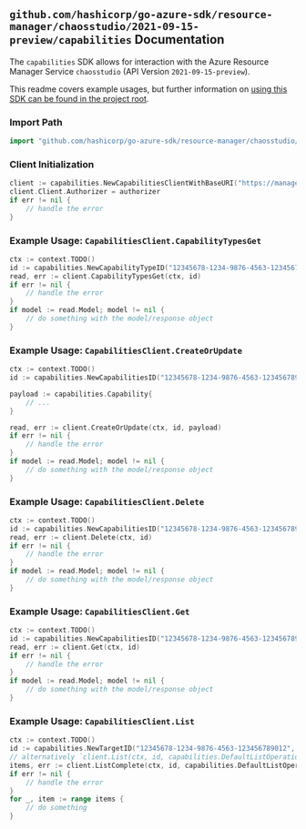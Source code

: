
## `github.com/hashicorp/go-azure-sdk/resource-manager/chaosstudio/2021-09-15-preview/capabilities` Documentation

The `capabilities` SDK allows for interaction with the Azure Resource Manager Service `chaosstudio` (API Version `2021-09-15-preview`).

This readme covers example usages, but further information on [using this SDK can be found in the project root](https://github.com/hashicorp/go-azure-sdk/tree/main/docs).

### Import Path

```go
import "github.com/hashicorp/go-azure-sdk/resource-manager/chaosstudio/2021-09-15-preview/capabilities"
```


### Client Initialization

```go
client := capabilities.NewCapabilitiesClientWithBaseURI("https://management.azure.com")
client.Client.Authorizer = authorizer
if err != nil {
	// handle the error
}
```


### Example Usage: `CapabilitiesClient.CapabilityTypesGet`

```go
ctx := context.TODO()
id := capabilities.NewCapabilityTypeID("12345678-1234-9876-4563-123456789012", "locationValue", "targetTypeValue", "capabilityTypeValue")
read, err := client.CapabilityTypesGet(ctx, id)
if err != nil {
	// handle the error
}
if model := read.Model; model != nil {
	// do something with the model/response object
}
```


### Example Usage: `CapabilitiesClient.CreateOrUpdate`

```go
ctx := context.TODO()
id := capabilities.NewCapabilitiesID("12345678-1234-9876-4563-123456789012", "example-resource-group", "parentProviderNamespaceValue", "parentResourceTypeValue", "parentResourceValue", "targetValue", "capabilityValue")

payload := capabilities.Capability{
	// ...
}

read, err := client.CreateOrUpdate(ctx, id, payload)
if err != nil {
	// handle the error
}
if model := read.Model; model != nil {
	// do something with the model/response object
}
```


### Example Usage: `CapabilitiesClient.Delete`

```go
ctx := context.TODO()
id := capabilities.NewCapabilitiesID("12345678-1234-9876-4563-123456789012", "example-resource-group", "parentProviderNamespaceValue", "parentResourceTypeValue", "parentResourceValue", "targetValue", "capabilityValue")
read, err := client.Delete(ctx, id)
if err != nil {
	// handle the error
}
if model := read.Model; model != nil {
	// do something with the model/response object
}
```


### Example Usage: `CapabilitiesClient.Get`

```go
ctx := context.TODO()
id := capabilities.NewCapabilitiesID("12345678-1234-9876-4563-123456789012", "example-resource-group", "parentProviderNamespaceValue", "parentResourceTypeValue", "parentResourceValue", "targetValue", "capabilityValue")
read, err := client.Get(ctx, id)
if err != nil {
	// handle the error
}
if model := read.Model; model != nil {
	// do something with the model/response object
}
```


### Example Usage: `CapabilitiesClient.List`

```go
ctx := context.TODO()
id := capabilities.NewTargetID("12345678-1234-9876-4563-123456789012", "example-resource-group", "parentProviderNamespaceValue", "parentResourceTypeValue", "parentResourceValue", "targetValue")
// alternatively `client.List(ctx, id, capabilities.DefaultListOperationOptions())` can be used to do batched pagination
items, err := client.ListComplete(ctx, id, capabilities.DefaultListOperationOptions())
if err != nil {
	// handle the error
}
for _, item := range items {
	// do something
}
```
